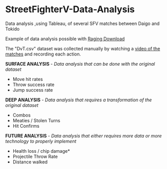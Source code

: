 # StreetFighterV-Data-Analysis
Data analysis ,using Tableau, of several SFV matches between Daigo and Tokido

Example of data analysis possible with [Raging Download](https://github.com/Tyler-Edwards-E/Raging-Download)

The "DvT.csv" dataset was collected manually by watching a [video of the matches](https://youtu.be/LLPUW1IAGwY) and recording each action.

**SURFACE ANALYSIS** - *Data analysis that can be done with the original dataset*

- Move hit rates
- Throw success rate
- Jump success rate

**DEEP ANALYSIS** - *Data analysis that requires a transformation of the original dataset*

- Combos
- Meaties / Stolen Turns
- Hit Confirms

**FUTURE ANALYSIS** - *Data analysis that either requires more data or more technology to properly implement*
- Health loss / chip damage*
- Projectile Throw Rate
- Distance walked



